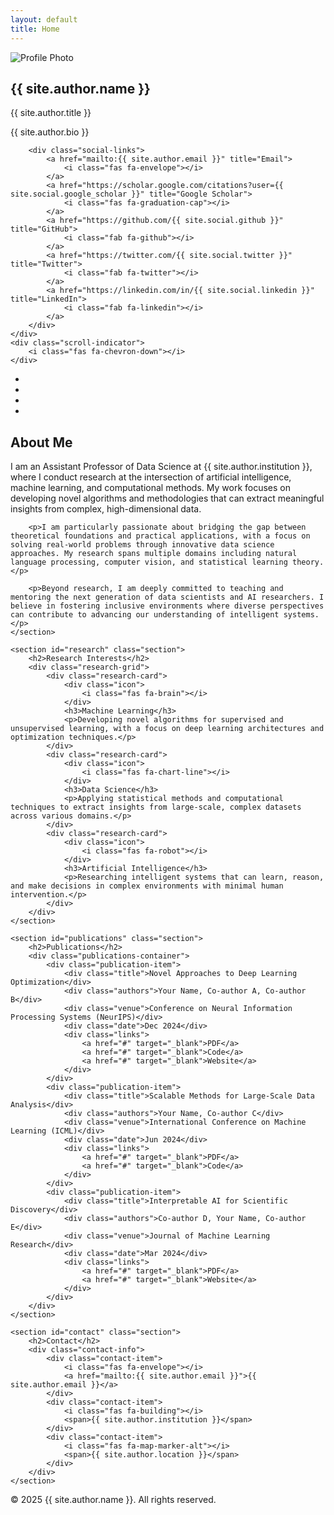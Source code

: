 ```yaml
---
layout: default
title: Home
---
```


<section class="hero">
    <div class="hero-content">
        <div class="profile-image">
            <img src="{{ '/assets/images/profile.jpg' | relative_url }}" alt="Profile Photo">
        </div>
        <h1 class="hero-title">{{ site.author.name }}</h1>
        <p class="hero-subtitle">{{ site.author.title }}</p>
        <p class="hero-bio">{{ site.author.bio }}</p>
        
        <div class="social-links">
            <a href="mailto:{{ site.author.email }}" title="Email">
                <i class="fas fa-envelope"></i>
            </a>
            <a href="https://scholar.google.com/citations?user={{ site.social.google_scholar }}" title="Google Scholar">
                <i class="fas fa-graduation-cap"></i>
            </a>
            <a href="https://github.com/{{ site.social.github }}" title="GitHub">
                <i class="fab fa-github"></i>
            </a>
            <a href="https://twitter.com/{{ site.social.twitter }}" title="Twitter">
                <i class="fab fa-twitter"></i>
            </a>
            <a href="https://linkedin.com/in/{{ site.social.linkedin }}" title="LinkedIn">
                <i class="fab fa-linkedin"></i>
            </a>
        </div>
    </div>
    <div class="scroll-indicator">
        <i class="fas fa-chevron-down"></i>
    </div>
</section>

<nav class="floating-nav">
    <ul>
        <li><a href="#about" data-tooltip="About"></a></li>
        <li><a href="#research" data-tooltip="Research"></a></li>
        <li><a href="#publications" data-tooltip="Publications"></a></li>
        <li><a href="#contact" data-tooltip="Contact"></a></li>
    </ul>
</nav>

<div class="main-content">
    <section id="about" class="section">
        <h2>About Me</h2>
        <p>I am an Assistant Professor of Data Science at {{ site.author.institution }}, where I conduct research at the intersection of artificial intelligence, machine learning, and computational methods. My work focuses on developing novel algorithms and methodologies that can extract meaningful insights from complex, high-dimensional data.</p>
        
        <p>I am particularly passionate about bridging the gap between theoretical foundations and practical applications, with a focus on solving real-world problems through innovative data science approaches. My research spans multiple domains including natural language processing, computer vision, and statistical learning theory.</p>
        
        <p>Beyond research, I am deeply committed to teaching and mentoring the next generation of data scientists and AI researchers. I believe in fostering inclusive environments where diverse perspectives can contribute to advancing our understanding of intelligent systems.</p>
    </section>

    <section id="research" class="section">
        <h2>Research Interests</h2>
        <div class="research-grid">
            <div class="research-card">
                <div class="icon">
                    <i class="fas fa-brain"></i>
                </div>
                <h3>Machine Learning</h3>
                <p>Developing novel algorithms for supervised and unsupervised learning, with a focus on deep learning architectures and optimization techniques.</p>
            </div>
            <div class="research-card">
                <div class="icon">
                    <i class="fas fa-chart-line"></i>
                </div>
                <h3>Data Science</h3>
                <p>Applying statistical methods and computational techniques to extract insights from large-scale, complex datasets across various domains.</p>
            </div>
            <div class="research-card">
                <div class="icon">
                    <i class="fas fa-robot"></i>
                </div>
                <h3>Artificial Intelligence</h3>
                <p>Researching intelligent systems that can learn, reason, and make decisions in complex environments with minimal human intervention.</p>
            </div>
        </div>
    </section>

    <section id="publications" class="section">
        <h2>Publications</h2>
        <div class="publications-container">
            <div class="publication-item">
                <div class="title">Novel Approaches to Deep Learning Optimization</div>
                <div class="authors">Your Name, Co-author A, Co-author B</div>
                <div class="venue">Conference on Neural Information Processing Systems (NeurIPS)</div>
                <div class="date">Dec 2024</div>
                <div class="links">
                    <a href="#" target="_blank">PDF</a>
                    <a href="#" target="_blank">Code</a>
                    <a href="#" target="_blank">Website</a>
                </div>
            </div>
            <div class="publication-item">
                <div class="title">Scalable Methods for Large-Scale Data Analysis</div>
                <div class="authors">Your Name, Co-author C</div>
                <div class="venue">International Conference on Machine Learning (ICML)</div>
                <div class="date">Jun 2024</div>
                <div class="links">
                    <a href="#" target="_blank">PDF</a>
                    <a href="#" target="_blank">Code</a>
                </div>
            </div>
            <div class="publication-item">
                <div class="title">Interpretable AI for Scientific Discovery</div>
                <div class="authors">Co-author D, Your Name, Co-author E</div>
                <div class="venue">Journal of Machine Learning Research</div>
                <div class="date">Mar 2024</div>
                <div class="links">
                    <a href="#" target="_blank">PDF</a>
                    <a href="#" target="_blank">Website</a>
                </div>
            </div>
        </div>
    </section>

    <section id="contact" class="section">
        <h2>Contact</h2>
        <div class="contact-info">
            <div class="contact-item">
                <i class="fas fa-envelope"></i>
                <a href="mailto:{{ site.author.email }}">{{ site.author.email }}</a>
            </div>
            <div class="contact-item">
                <i class="fas fa-building"></i>
                <span>{{ site.author.institution }}</span>
            </div>
            <div class="contact-item">
                <i class="fas fa-map-marker-alt"></i>
                <span>{{ site.author.location }}</span>
            </div>
        </div>
    </section>
</div>

<footer class="footer">
    <div class="container">
        <p>&copy; 2025 {{ site.author.name }}. All rights reserved.</p>
    </div>
</footer>